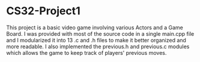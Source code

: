 # CS32-Project1

This project is a basic video game involving various Actors and a Game Board. I was provided with most of the source code in a single main.cpp file and
I modularized it into 13 .c and .h files to make it better organized and more readable. I also implemented the previous.h and previous.c modules
which allows the game to keep track of players' previous moves. 
